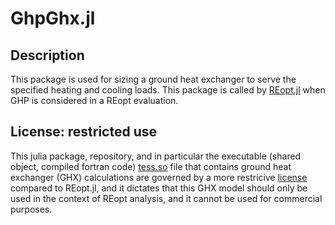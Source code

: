# GhpGhx.jl

## Description
This package is used for sizing a ground heat exchanger to serve the specified heating and cooling loads. This package is called by [REopt.jl](https://github.com/NREL/REopt.jl) when GHP is considered in a REopt evaluation.

## License: restricted use
This julia package, repository, and in particular the executable (shared object, compiled fortran code) [tess.so](https://github.com/NREL/GhpGhx.jl/blob/main/ghxmodel/tess.so) file that contains ground heat exchanger (GHX) calculations are governed by a more restricive [license](https://github.com/NREL/GhpGhx.jl/blob/main/LICENSE.md) compared to REopt.jl, and it dictates that this GHX model should only be used in the context of REopt analysis, and it cannot be used for commercial purposes.

